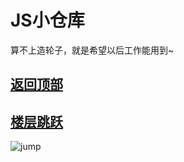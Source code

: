 # JS小仓库

算不上造轮子，就是希望以后工作能用到~

## [返回顶部](https://github.com/ReZhangxin/ES6/blob/master/JS%E5%B0%8F%E4%BB%93%E5%BA%93/02%E8%BF%94%E5%9B%9E%E9%A1%B6%E9%83%A8/%E8%BF%94%E5%9B%9E%E9%A1%B6%E9%83%A8.html)

## [楼层跳跃](https://github.com/ReZhangxin/ES6/tree/master/JS%E5%B0%8F%E4%BB%93%E5%BA%93/03%E6%A5%BC%E5%B1%82%E8%B7%B3%E8%B7%83)

![jump](http://p17big5q8.bkt.clouddn.com/x-jump.gif)
